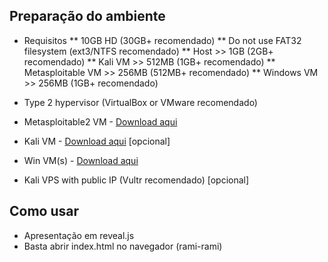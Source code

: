 ## Preparação do ambiente

* Requisitos
** 10GB HD (30GB+ recomendado)
** Do not use FAT32 filesystem (ext3/NTFS recomendado)
** Host >> 1GB (2GB+ recomendado)
** Kali VM >> 512MB (1GB+ recomendado)
** Metasploitable VM >> 256MB (512MB+ recomendado)
** Windows VM >> 256MB (1GB+ recomendado)

* Type 2 hypervisor (VirtualBox or VMware recomendado)
* Metasploitable2 VM - [Download aqui](https://information.rapid7.com/metasploitable-download.html)
* Kali VM - [Download aqui](https://www.kali.org/downloads/) [opcional]
* Win VM(s) - [Download aqui](https://developer.microsoft.com/en-us/microsoft-edge/tools/vms/)
* Kali VPS with public IP (Vultr recomendado) [opcional]

## Como usar
* Apresentação em reveal.js
* Basta abrir index.html no navegador (rami-rami)
